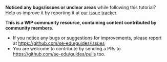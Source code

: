 <div id="report-bugs">

<box type="important" icon=":fas-bug:" seamless>

**Noticed any bugs/issues or unclear areas** while following this tutorial? Help us improve it by reporting it at [our issue tracker](https://github.com/se-edu/guides/issues).
</box>
</div>

<div id="wip-warning">
<box type="warning" light>

**This is a WIP community resource, containing content contributed by community members.**

* If you notice any bugs or suggestions for improvements, please report at https://github.com/se-edu/guides/issues
* You are welcome to contribute by sending a PRs to https://github.com/se-edu/guides/pulls too.
</box>
</div>

